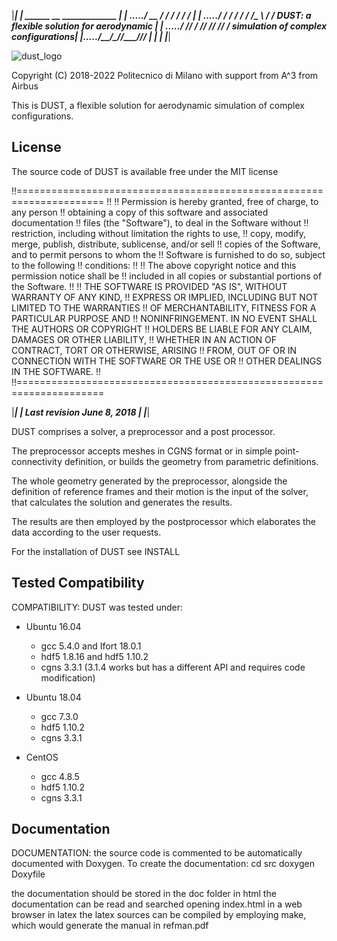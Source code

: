 |*****************************************************************************|
|         ______  __  _____________                                           |
|   .....__/ __ \/ / / / ___/_  __/                                           |
|  .....__/ / / / / / /\__ \ / /    DUST: a flexible solution for aerodynamic |
| .....__/ /_/ / /_/ /___/ // /           simulation of complex configurations| 
|.....__/_____/\____//____//_/                                                |
|                                                                             |
|*****************************************************************************|

![dust_logo](/uploads/3b37882713af00af40ea54104817261a/dust_logo.png)

Copyright (C) 2018-2022 Politecnico di Milano
                          with support from A^3 from Airbus

This is DUST, a flexible solution for aerodynamic simulation of complex 
configurations.

## License

The source code of DUST is available free under the MIT license

!!=====================================================================
!!
!! Permission is hereby granted, free of charge, to any person
!! obtaining a copy of this software and associated documentation
!! files (the "Software"), to deal in the Software without
!! restriction, including without limitation the rights to use,
!! copy, modify, merge, publish, distribute, sublicense, and/or sell
!! copies of the Software, and to permit persons to whom the
!! Software is furnished to do so, subject to the following
!! conditions:
!! 
!! The above copyright notice and this permission notice shall be
!! included in all copies or substantial portions of the Software.
!! 
!! THE SOFTWARE IS PROVIDED "AS IS", WITHOUT WARRANTY OF ANY KIND,
!! EXPRESS OR IMPLIED, INCLUDING BUT NOT LIMITED TO THE WARRANTIES
!! OF MERCHANTABILITY, FITNESS FOR A PARTICULAR PURPOSE AND
!! NONINFRINGEMENT. IN NO EVENT SHALL THE AUTHORS OR COPYRIGHT
!! HOLDERS BE LIABLE FOR ANY CLAIM, DAMAGES OR OTHER LIABILITY,
!! WHETHER IN AN ACTION OF CONTRACT, TORT OR OTHERWISE, ARISING
!! FROM, OUT OF OR IN CONNECTION WITH THE SOFTWARE OR THE USE OR
!! OTHER DEALINGS IN THE SOFTWARE.
!! 
!!=====================================================================

|*****************************************************************************|
| Last revision June 8, 2018                                                  |
|*****************************************************************************|

DUST comprises a solver, a preprocessor and a post processor.

The preprocessor accepts meshes in CGNS format or in simple point-connectivity
definition, or builds the geometry from parametric definitions.

The whole geometry generated by the preprocessor, alongside the definition
of reference frames and their motion is the input of the solver, that 
calculates the solution and generates the results.

The results are then employed by the postprocessor which elaborates the data
according to the user requests.

For the installation of DUST see INSTALL 

## Tested Compatibility

COMPATIBILITY:
DUST was tested under:
  * Ubuntu 16.04
    * gcc 5.4.0 and Ifort 18.0.1
    * hdf5 1.8.16 and hdf5 1.10.2
    * cgns 3.3.1 (3.1.4 works but has a different API and requires code modification)

  * Ubuntu 18.04
    * gcc 7.3.0
    * hdf5 1.10.2
    * cgns 3.3.1

  * CentOS
    * gcc 4.8.5
    * hdf5 1.10.2
    * cgns 3.3.1

## Documentation

DOCUMENTATION:
 the source code is commented to be automatically documented with Doxygen.
 To create the documentation:
 cd src
 doxygen Doxyfile

 the documentation should be stored in the doc folder
 in html the documentation can be read and searched opening index.html in a web
 browser
 in latex the latex sources can be compiled by employing make, which would 
 generate the manual in refman.pdf
